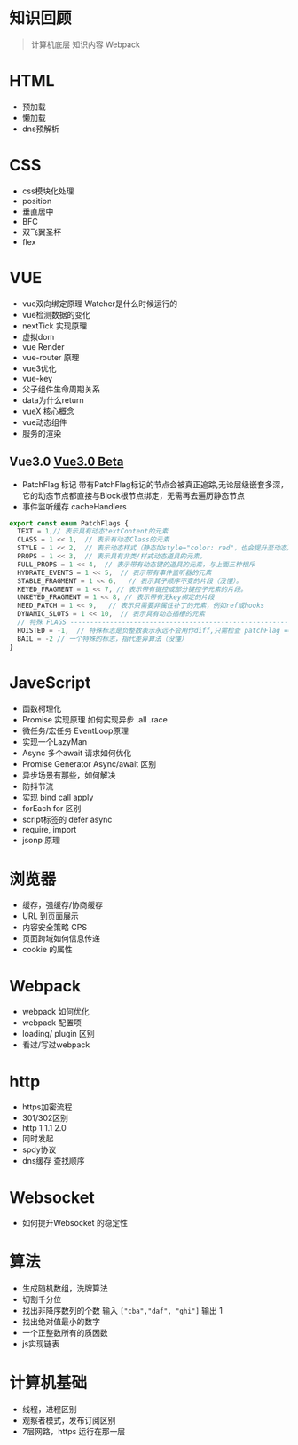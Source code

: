 # 知识回顾

> 计算机底层 知识内容 Webpack

# HTML

- 预加载
- 懒加载
- dns预解析

# CSS

- css模块化处理
- position
- 垂直居中
- BFC
- 双飞翼圣杯
- flex

# VUE

- vue双向绑定原理 Watcher是什么时候运行的
- vue检测数据的变化
- nextTick 实现原理
- 虚拟dom
- vue Render
- vue-router 原理
- vue3优化
- vue-key
- 父子组件生命周期关系
- data为什么return
- vueX 核心概念
- vue动态组件
- 服务的渲染


## Vue3.0 [Vue3.0 Beta](https://juejin.im/post/5e9f6b3251882573a855cd52#heading-2)

- PatchFlag 标记 带有PatchFlag标记的节点会被真正追踪,无论层级嵌套多深，它的动态节点都直接与Block根节点绑定，无需再去遍历静态节点
- 事件监听缓存 cacheHandlers
```js
export const enum PatchFlags {
  TEXT = 1,// 表示具有动态textContent的元素
  CLASS = 1 << 1,  // 表示有动态Class的元素
  STYLE = 1 << 2,  // 表示动态样式（静态如style="color: red"，也会提升至动态）
  PROPS = 1 << 3,  // 表示具有非类/样式动态道具的元素。
  FULL_PROPS = 1 << 4,  // 表示带有动态键的道具的元素，与上面三种相斥
  HYDRATE_EVENTS = 1 << 5,  // 表示带有事件监听器的元素
  STABLE_FRAGMENT = 1 << 6,   // 表示其子顺序不变的片段（没懂）。 
  KEYED_FRAGMENT = 1 << 7, // 表示带有键控或部分键控子元素的片段。
  UNKEYED_FRAGMENT = 1 << 8, // 表示带有无key绑定的片段
  NEED_PATCH = 1 << 9,   // 表示只需要非属性补丁的元素，例如ref或hooks
  DYNAMIC_SLOTS = 1 << 10,  // 表示具有动态插槽的元素
  // 特殊 FLAGS -------------------------------------------------------------
  HOISTED = -1,  // 特殊标志是负整数表示永远不会用作diff,只需检查 patchFlag === FLAG.
  BAIL = -2 // 一个特殊的标志，指代差异算法（没懂）
}

```


# JaveScript

- 函数柯理化
- Promise 实现原理 如何实现异步 .all .race
- 微任务/宏任务 EventLoop原理
- 实现一个LazyMan
- Async 多个await 请求如何优化
- Promise Generator Async/await 区别
- 异步场景有那些，如何解决
- 防抖节流
- 实现 bind call apply
- forEach for 区别
- script标签的 defer async 
- require, import
- jsonp 原理

# 浏览器

- 缓存，强缓存/协商缓存
- URL 到页面展示
- 内容安全策略 CPS
- 页面跨域如何信息传递
- cookie 的属性

# Webpack 

- webpack 如何优化
- webpack 配置项
- loading/ plugin 区别
- 看过/写过webpack 

# http

- https加密流程
- 301/302区别
- http 1 1.1 2.0
- 同时发起
- spdy协议
- dns缓存 查找顺序

# Websocket

- 如何提升Websocket 的稳定性

# 算法

- 生成随机数组，洗牌算法
- 切割千分位
- 找出非降序数列的个数 输入 `["cba","daf", "ghi"]` 输出 1
- 找出绝对值最小的数字
- 一个正整数所有的质因数
- js实现链表

# 计算机基础

- 线程，进程区别
- 观察者模式，发布订阅区别
- 7层网路，https 运行在那一层